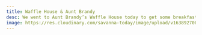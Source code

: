 ```yaml
---
title: Waffle House & Aunt Brandy
desc: We went to Aunt Brandy’s Waffle House today to get some breakfast!
image: https://res.cloudinary.com/savanna-today/image/upload/v1638927081/8E6688F6-1507-4284-941A-EC16A407BCA6_hksdo1.jpg
---
```

